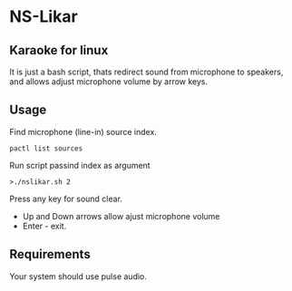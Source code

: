 # NS-Likar
## Karaoke for linux

It is just a bash script, thats redirect sound from microphone to speakers, and allows adjust microphone volume by arrow keys. 

## Usage
Find microphone (line-in) source index.
````
pactl list sources
````

Run script passind index as argument
````
>./nslikar.sh 2
````

Press any key for sound clear.

- Up and Down arrows allow ajust microphone volume
- Enter - exit.

## Requirements
Your system should use pulse audio.
